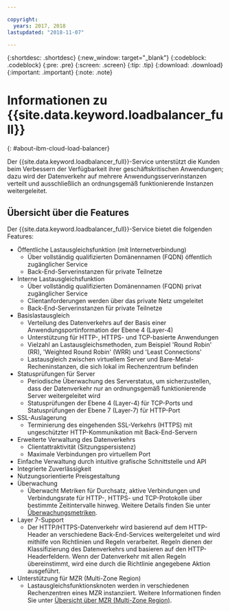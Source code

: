 ```yaml
---

copyright:
  years: 2017, 2018
lastupdated: "2018-11-07"

---
```


{:shortdesc: .shortdesc}
{:new_window: target="_blank"}
{:codeblock: .codeblock}
{:pre: .pre}
{:screen: .screen}
{:tip: .tip}
{:download: .download}
{:important: .important}
{:note: .note}

# Informationen zu {{site.data.keyword.loadbalancer_full}}
{: #about-ibm-cloud-load-balancer}

Der {{site.data.keyword.loadbalancer_full}}-Service unterstützt die Kunden beim Verbessern der Verfügbarkeit ihrer geschäftskritischen Anwendungen; dazu wird der Datenverkehr auf mehrere Anwendungsserverinstanzen verteilt und ausschließlich an ordnungsgemäß funktionierende Instanzen weitergeleitet.

## Übersicht über die Features
Der {{site.data.keyword.loadbalancer_full}}-Service bietet die folgenden Features:

* Öffentliche Lastausgleichsfunktion (mit Internetverbindung)
	* Über vollständig qualifizierten Domänennamen (FQDN) öffentlich zugänglicher Service
	* Back-End-Serverinstanzen für private Teilnetze
* Interne Lastausgleichsfunktion
	* Über vollständig qualifizierten Domänennamen (FQDN) privat zugänglicher Service
	* Clientanforderungen werden über das private Netz umgeleitet
	* Back-End-Serverinstanzen für private Teilnetze
* Basislastausgleich
	* Verteilung des Datenverkehrs auf der Basis einer Anwendungsportinformation der Ebene 4 (Layer-4)
	* Unterstützung für HTTP-, HTTPS- und TCP-basierte Anwendungen
	* Vielzahl an Lastausgleichsmethoden, zum Beispiel 'Round Robin' (RR), 'Weighted Round Robin' (WRR) und 'Least Connections'
	* Lastausgleich zwischen virtuellem Server und Bare-Metal-Recheninstanzen, die sich lokal im Rechenzentrum befinden
* Statusprüfungen für Server
	* Periodische Überwachung des Serverstatus, um sicherzustellen, dass der Datenverkehr nur an ordnungsgemäß funktionierende Server weitergeleitet wird
	* Statusprüfungen der Ebene 4 (Layer-4) für TCP-Ports und Statusprüfungen der Ebene 7 (Layer-7) für HTTP-Port
* SSL-Auslagerung
	* Terminierung des eingehenden SSL-Verkehrs (HTTPS) mit ungeschützter HTTP-Kommunikation mit Back-End-Servern
* Erweiterte Verwaltung des Datenverkehrs
	* Clientattraktivität (Sitzungspersistenz)
	* Maximale Verbindungen pro virtuellem Port
* Einfache Verwaltung durch intuitive grafische Schnittstelle und API
* Integrierte Zuverlässigkeit
* Nutzungsorientierte Preisgestaltung
* Überwachung
    * Überwacht Metriken für Durchsatz, aktive Verbindungen und Verbindungsrate für HTTP-, HTTPS- und TCP-Protokolle über bestimmte Zeitintervalle hinweg. Weitere Details finden Sie unter [Überwachungsmetriken](/docs/infrastructure/loadbalancer-service?topic=loadbalancer-service-monitoring-metrics-with-ibm-cloud-load-balancer).
* Layer 7-Support
    * Der HTTP/HTTPS-Datenverkehr wird basierend auf dem HTTP-Header an verschiedene Back-End-Services weitergeleitet und wird mithilfe von Richtlinien und Regeln verarbeitet. Regeln dienen der Klassifizierung des Datenverkehrs und basieren auf den HTTP-Headerfeldern. Wenn der Datenverkehr mit allen Regeln übereinstimmt, wird eine durch die Richtlinie angegebene Aktion ausgeführt.
* Unterstützung für MZR (Multi-Zone Region)
    * Lastausgleichsfunktionsknoten werden in verschiedenen Rechenzentren eines MZR instanziiert. Weitere Informationen finden Sie unter [Übersicht über MZR (Multi-Zone Region)](/docs/infrastructure/loadbalancer-service?topic=loadbalancer-service-multi-zone-region-mzr-overview).
